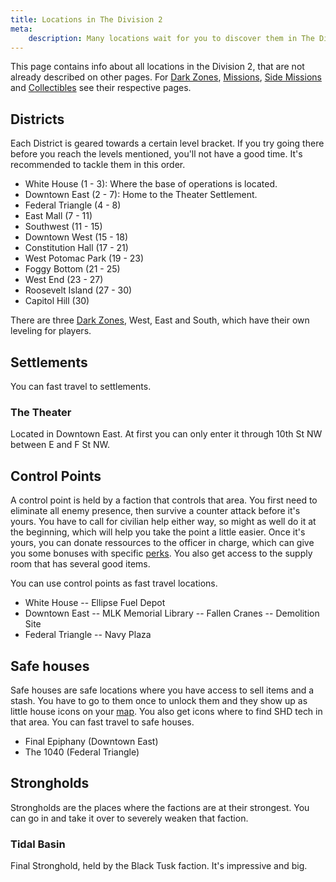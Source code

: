 ```yaml
---
title: Locations in The Division 2
meta:
    description: Many locations wait for you to discover them in The Division 2. You'll find descriptions of all of them here.
---
```


This page contains info about all locations in the Division 2, that are not already described on other pages. For [Dark Zones](/dark-zone.html), [Missions](/missions.html), [Side Missions](/side-missions.html) and [Collectibles](/collectibles.html) see their respective pages.  

## Districts

Each District is geared towards a certain level bracket. If you try going there before you reach the levels mentioned, you'll not have a good time. It's recommended to tackle them in this order.

- White House (1 - 3): Where the base of operations is located.
- Downtown East (2 - 7): Home to the Theater Settlement.
- Federal Triangle (4 - 8)
- East Mall (7 - 11)
- Southwest (11 - 15)
- Downtown West (15 - 18)
- Constitution Hall (17 - 21)
- West Potomac Park (19 - 23)
- Foggy Bottom (21 - 25)
- West End (23 - 27)
- Roosevelt Island (27 - 30)
- Capitol Hill (30)

There are three [Dark Zones](/dark-zone.html), West, East and South, which have their own leveling for players.

## Settlements

You can fast travel to settlements.

### The Theater

Located in Downtown East. At first you can only enter it through 10th St NW  between E and F St NW.

## Control Points

A control point is held by a faction that controls that area. You first need to eliminate all enemy presence, then survive a counter attack before it's yours. You have to call for civilian help either way, so might as well do it at the beginning, which will help you take the point a little easier. Once it's yours, you can donate ressources to the officer in charge, which can give you some bonuses with specific [perks](/perks.html). You also get access to the supply room that has several good items.

You can use control points as fast travel locations.

- White House
-- Ellipse Fuel Depot
- Downtown East
-- MLK Memorial Library
-- Fallen Cranes
-- Demolition Site
- Federal Triangle
-- Navy Plaza

## Safe houses

Safe houses are safe locations where you have access to sell items and a stash. You have to go to them once to unlock them and they show up as little house icons on your [map](/map.html). You also get icons where to find SHD tech in that area. You can fast travel to safe houses.

- Final Epiphany (Downtown East)
- The 1040 (Federal Triangle)

## Strongholds

Strongholds are the places where the factions are at their strongest. You can go in and take it over to severely weaken that faction.

### Tidal Basin

Final Stronghold, held by the Black Tusk faction. It's impressive and big.
 